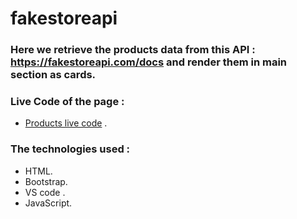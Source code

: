 # fakestoreapi

### Here we retrieve the products data from this API : https://fakestoreapi.com/docs and render them in main section as cards.


### Live Code of the page :

+ [Products live code](https://razan-aboushi.github.io/fakestoreapi/) .


### The technologies used :

+ HTML.
+ Bootstrap.
+ VS code .
+ JavaScript.